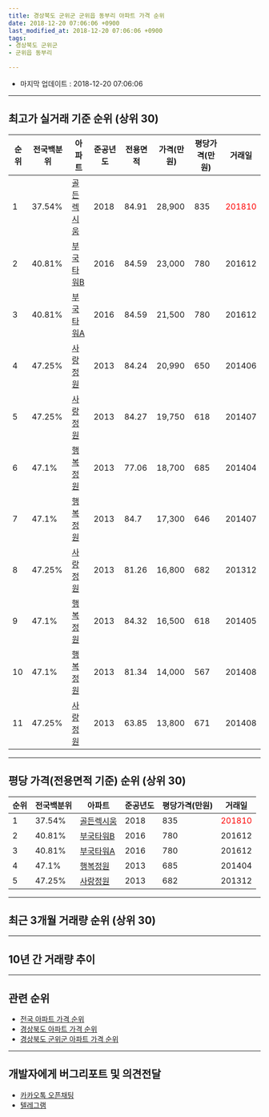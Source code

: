 ```yaml
---
title: 경상북도 군위군 군위읍 동부리 아파트 가격 순위
date: 2018-12-20 07:06:06 +0900
last_modified_at: 2018-12-20 07:06:06 +0900
tags:
- 경상북도 군위군
- 군위읍 동부리

---
```


* 마지막 업데이트 : 2018-12-20 07:06:06

---

## 최고가 실거래 기준 순위 (상위 30)


|순위|전국백분위|아파트|준공년도|전용면적|가격(만원)|평당가격(만원)|거래일|
|---|---|---|---|---|---|---|---|
|1|37.54%|[골든렉시움](https://search.naver.com/search.naver?query=%EA%B2%BD%EC%83%81%EB%B6%81%EB%8F%84+%EA%B5%B0%EC%9C%84%EA%B5%B0+%EA%B5%B0%EC%9C%84%EC%9D%8D+%EB%8F%99%EB%B6%80%EB%A6%AC+%EA%B3%A8%EB%93%A0%EB%A0%89%EC%8B%9C%EC%9B%80)|2018|84.91|28,900|835|<span style="color:red">201810</span>|
|2|40.81%|[부국타워B](https://search.naver.com/search.naver?query=%EA%B2%BD%EC%83%81%EB%B6%81%EB%8F%84+%EA%B5%B0%EC%9C%84%EA%B5%B0+%EA%B5%B0%EC%9C%84%EC%9D%8D+%EB%8F%99%EB%B6%80%EB%A6%AC+%EB%B6%80%EA%B5%AD%ED%83%80%EC%9B%8CB)|2016|84.59|23,000|780|201612|
|3|40.81%|[부국타워A](https://search.naver.com/search.naver?query=%EA%B2%BD%EC%83%81%EB%B6%81%EB%8F%84+%EA%B5%B0%EC%9C%84%EA%B5%B0+%EA%B5%B0%EC%9C%84%EC%9D%8D+%EB%8F%99%EB%B6%80%EB%A6%AC+%EB%B6%80%EA%B5%AD%ED%83%80%EC%9B%8CA)|2016|84.59|21,500|780|201612|
|4|47.25%|[사랑정원](https://search.naver.com/search.naver?query=%EA%B2%BD%EC%83%81%EB%B6%81%EB%8F%84+%EA%B5%B0%EC%9C%84%EA%B5%B0+%EA%B5%B0%EC%9C%84%EC%9D%8D+%EB%8F%99%EB%B6%80%EB%A6%AC+%EC%82%AC%EB%9E%91%EC%A0%95%EC%9B%90)|2013|84.24|20,990|650|201406|
|5|47.25%|[사랑정원](https://search.naver.com/search.naver?query=%EA%B2%BD%EC%83%81%EB%B6%81%EB%8F%84+%EA%B5%B0%EC%9C%84%EA%B5%B0+%EA%B5%B0%EC%9C%84%EC%9D%8D+%EB%8F%99%EB%B6%80%EB%A6%AC+%EC%82%AC%EB%9E%91%EC%A0%95%EC%9B%90)|2013|84.27|19,750|618|201407|
|6|47.1%|[행복정원](https://search.naver.com/search.naver?query=%EA%B2%BD%EC%83%81%EB%B6%81%EB%8F%84+%EA%B5%B0%EC%9C%84%EA%B5%B0+%EA%B5%B0%EC%9C%84%EC%9D%8D+%EB%8F%99%EB%B6%80%EB%A6%AC+%ED%96%89%EB%B3%B5%EC%A0%95%EC%9B%90)|2013|77.06|18,700|685|201404|
|7|47.1%|[행복정원](https://search.naver.com/search.naver?query=%EA%B2%BD%EC%83%81%EB%B6%81%EB%8F%84+%EA%B5%B0%EC%9C%84%EA%B5%B0+%EA%B5%B0%EC%9C%84%EC%9D%8D+%EB%8F%99%EB%B6%80%EB%A6%AC+%ED%96%89%EB%B3%B5%EC%A0%95%EC%9B%90)|2013|84.7|17,300|646|201407|
|8|47.25%|[사랑정원](https://search.naver.com/search.naver?query=%EA%B2%BD%EC%83%81%EB%B6%81%EB%8F%84+%EA%B5%B0%EC%9C%84%EA%B5%B0+%EA%B5%B0%EC%9C%84%EC%9D%8D+%EB%8F%99%EB%B6%80%EB%A6%AC+%EC%82%AC%EB%9E%91%EC%A0%95%EC%9B%90)|2013|81.26|16,800|682|201312|
|9|47.1%|[행복정원](https://search.naver.com/search.naver?query=%EA%B2%BD%EC%83%81%EB%B6%81%EB%8F%84+%EA%B5%B0%EC%9C%84%EA%B5%B0+%EA%B5%B0%EC%9C%84%EC%9D%8D+%EB%8F%99%EB%B6%80%EB%A6%AC+%ED%96%89%EB%B3%B5%EC%A0%95%EC%9B%90)|2013|84.32|16,500|618|201405|
|10|47.1%|[행복정원](https://search.naver.com/search.naver?query=%EA%B2%BD%EC%83%81%EB%B6%81%EB%8F%84+%EA%B5%B0%EC%9C%84%EA%B5%B0+%EA%B5%B0%EC%9C%84%EC%9D%8D+%EB%8F%99%EB%B6%80%EB%A6%AC+%ED%96%89%EB%B3%B5%EC%A0%95%EC%9B%90)|2013|81.34|14,000|567|201408|
|11|47.25%|[사랑정원](https://search.naver.com/search.naver?query=%EA%B2%BD%EC%83%81%EB%B6%81%EB%8F%84+%EA%B5%B0%EC%9C%84%EA%B5%B0+%EA%B5%B0%EC%9C%84%EC%9D%8D+%EB%8F%99%EB%B6%80%EB%A6%AC+%EC%82%AC%EB%9E%91%EC%A0%95%EC%9B%90)|2013|63.85|13,800|671|201408|


---

## 평당 가격(전용면적 기준) 순위 (상위 30)


|순위|전국백분위|아파트|준공년도|평당가격(만원)|거래일|
|---|---|---|---|---|---|
|1|37.54%|[골든렉시움](https://search.naver.com/search.naver?query=%EA%B2%BD%EC%83%81%EB%B6%81%EB%8F%84+%EA%B5%B0%EC%9C%84%EA%B5%B0+%EA%B5%B0%EC%9C%84%EC%9D%8D+%EB%8F%99%EB%B6%80%EB%A6%AC+%EA%B3%A8%EB%93%A0%EB%A0%89%EC%8B%9C%EC%9B%80)|2018|835|<span style="color:red">201810</span>|
|2|40.81%|[부국타워B](https://search.naver.com/search.naver?query=%EA%B2%BD%EC%83%81%EB%B6%81%EB%8F%84+%EA%B5%B0%EC%9C%84%EA%B5%B0+%EA%B5%B0%EC%9C%84%EC%9D%8D+%EB%8F%99%EB%B6%80%EB%A6%AC+%EB%B6%80%EA%B5%AD%ED%83%80%EC%9B%8CB)|2016|780|201612|
|3|40.81%|[부국타워A](https://search.naver.com/search.naver?query=%EA%B2%BD%EC%83%81%EB%B6%81%EB%8F%84+%EA%B5%B0%EC%9C%84%EA%B5%B0+%EA%B5%B0%EC%9C%84%EC%9D%8D+%EB%8F%99%EB%B6%80%EB%A6%AC+%EB%B6%80%EA%B5%AD%ED%83%80%EC%9B%8CA)|2016|780|201612|
|4|47.1%|[행복정원](https://search.naver.com/search.naver?query=%EA%B2%BD%EC%83%81%EB%B6%81%EB%8F%84+%EA%B5%B0%EC%9C%84%EA%B5%B0+%EA%B5%B0%EC%9C%84%EC%9D%8D+%EB%8F%99%EB%B6%80%EB%A6%AC+%ED%96%89%EB%B3%B5%EC%A0%95%EC%9B%90)|2013|685|201404|
|5|47.25%|[사랑정원](https://search.naver.com/search.naver?query=%EA%B2%BD%EC%83%81%EB%B6%81%EB%8F%84+%EA%B5%B0%EC%9C%84%EA%B5%B0+%EA%B5%B0%EC%9C%84%EC%9D%8D+%EB%8F%99%EB%B6%80%EB%A6%AC+%EC%82%AC%EB%9E%91%EC%A0%95%EC%9B%90)|2013|682|201312|


---

## 최근 3개월 거래량 순위 (상위 30)


<div style="width:100%;">
    <canvas id="deal_count_ranking" height="250"></canvas>
</div>


<script>
new Chart(document.getElementById("deal_count_ranking"), {
    type: 'horizontalBar',
    data: {
        labels: ['골든렉시움', '부국타워B'],
        datasets: [{
            label: '실거래 수',
            data: [8, 1],
            borderColor: "rgba(255, 0, 128, 1)",
            backgroundColor: "rgba(255, 0, 128, 0.5)",
            fill: false,
        }]
    },
    options: {
        responsive: true,
        title: {
            display: true,
            text: '최근 3개월 거래량 순위'
        },
        tooltips: {
            mode: 'index',
            intersect: false,
            callbacks: {
                title: function(tooltipItems, data) {
                    return "실거래 수:";
                },
                label: function(tooltipItem, data) {
                    return data.labels[tooltipItem.index] + ": " + tooltipItem.xLabel;
                }
            }
        },
        hover: {
            mode: 'nearest',
            intersect: true
        },
        scales: {
            xAxes: [{
                display: true,
                scaleLabel: {
                    display: true,
                    labelString: '실거래 수'
                },
                ticks: {
                    suggestedMin: 0,
                }
            }],
            yAxes: [{
                display: true,
                ticks: {
                    autoSkip: false,
                    callback: function(value, index, values) {
                        if (value.length > 15)
                            return value.substr(0, 13) + "...";
                        else
                            return value;
                    }
                },
                scaleLabel: {
                    display: false,
                }
            }]
        }
    }
});

</script>


---

## 10년 간 거래량 추이


<div style="width:100%;">
    <canvas id="deal_progress" height="250"></canvas>
</div>

<script>
new Chart(document.getElementById("deal_progress"), {
    type: 'line',
    data: {
        labels: ['200812','200901','200902','200903','200904','200905','200906','200907','200908','200909','200910','200911','200912','201001','201002','201003','201004','201005','201006','201007','201008','201009','201010','201011','201012','201101','201102','201103','201104','201105','201106','201107','201108','201109','201110','201111','201112','201201','201202','201203','201204','201205','201206','201207','201208','201209','201210','201211','201212','201301','201302','201303','201304','201305','201306','201307','201308','201309','201310','201311','201312','201401','201402','201403','201404','201405','201406','201407','201408','201409','201410','201411','201412','201501','201502','201503','201504','201505','201506','201507','201508','201509','201510','201511','201512','201601','201602','201603','201604','201605','201606','201607','201608','201609','201610','201611','201612','201701','201702','201703','201704','201705','201706','201707','201708','201709','201710','201711','201712','201801','201802','201803','201804','201805','201806','201807','201808','201809','201810','201811','201812'],
        datasets: [{
            label: '실거래 수',
            pointRadius: 1,
            data: [0, 0, 0, 0, 0, 0, 0, 0, 0, 0, 0, 0, 0, 0, 0, 0, 0, 0, 0, 0, 0, 0, 0, 0, 0, 0, 0, 0, 0, 0, 0, 0, 0, 0, 0, 0, 0, 0, 0, 0, 0, 0, 0, 0, 0, 0, 0, 0, 0, 0, 0, 0, 0, 0, 0, 1, 4, 5, 1, 2, 3, 3, 1, 3, 5, 2, 1, 2, 2, 0, 0, 0, 0, 0, 0, 0, 0, 0, 0, 0, 0, 0, 0, 0, 0, 0, 0, 0, 0, 1, 1, 0, 0, 1, 7, 2, 7, 1, 2, 1, 1, 1, 0, 0, 0, 0, 0, 0, 1, 1, 0, 1, 2, 0, 2, 10, 4, 2, 6, 3, 0],
            borderColor: "rgba(255, 201, 14, 1)",
            backgroundColor: "rgba(255, 201, 14, 0.5)",
            fill: true,
        }]
    },
    options: {
        responsive: true,
        title: {
            display: true,
            text: '10년간 거래량 추이'
        },
        tooltips: {
            mode: 'index',
            intersect: false,
        },
        hover: {
            mode: 'nearest',
            intersect: true
        },
        scales: {
            xAxes: [{
                display: true,
                scaleLabel: {
                    display: true,
                    labelString: '년/월'
                }
            }],
            yAxes: [{
                display: true,
                ticks: {
                    suggestedMin: 0,
                },
                scaleLabel: {
                    display: true,
                    labelString: '실거래 수'
                }
            }]
        }
    }
});

</script>


---

## 관련 순위

- [전국 아파트 가격 순위](https://inasie.github.io/apt-ranking/전국)
- [경상북도 아파트 가격 순위](https://inasie.github.io/apt-ranking/경상북도)
- [경상북도 군위군 아파트 가격 순위](https://inasie.github.io/apt-ranking/경상북도-군위군)


---

## 개발자에게 버그리포트 및 의견전달

- [카카오톡 오픈채팅](https://open.kakao.com/o/gLJUAP4)
- [텔레그램](https://t.me/inasie)

